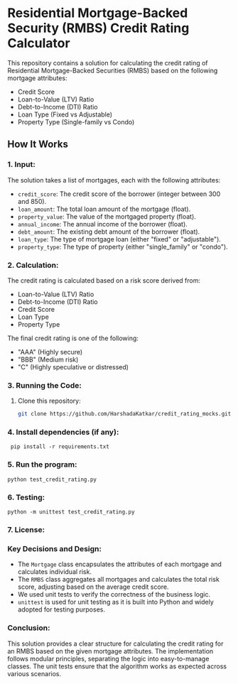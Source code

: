 # Residential Mortgage-Backed Security (RMBS) Credit Rating Calculator

This repository contains a solution for calculating the credit rating of Residential Mortgage-Backed Securities (RMBS) based on the following mortgage attributes:

- Credit Score
- Loan-to-Value (LTV) Ratio
- Debt-to-Income (DTI) Ratio
- Loan Type (Fixed vs Adjustable)
- Property Type (Single-family vs Condo)

## How It Works

### 1. Input:
The solution takes a list of mortgages, each with the following attributes:
- `credit_score`: The credit score of the borrower (integer between 300 and 850).
- `loan_amount`: The total loan amount of the mortgage (float).
- `property_value`: The value of the mortgaged property (float).
- `annual_income`: The annual income of the borrower (float).
- `debt_amount`: The existing debt amount of the borrower (float).
- `loan_type`: The type of mortgage loan (either "fixed" or "adjustable").
- `property_type`: The type of property (either "single_family" or "condo").

### 2. Calculation:
The credit rating is calculated based on a risk score derived from:
- Loan-to-Value (LTV) Ratio
- Debt-to-Income (DTI) Ratio
- Credit Score
- Loan Type
- Property Type

The final credit rating is one of the following:
- "AAA" (Highly secure)
- "BBB" (Medium risk)
- "C" (Highly speculative or distressed)

### 3. Running the Code:
1. Clone this repository:
   ```bash
   git clone https://github.com/HarshadaKatkar/credit_rating_mocks.git

### 4. Install dependencies (if any):
     pip install -r requirements.txt

### 5. Run the program:
    python test_credit_rating.py

### 6. Testing:
    python -m unittest test_credit_rating.py

### 7. License:

### Key Decisions and Design:
- The `Mortgage` class encapsulates the attributes of each mortgage and calculates individual risk.
- The `RMBS` class aggregates all mortgages and calculates the total risk score, adjusting based on the average credit score.
- We used unit tests to verify the correctness of the business logic.
- `unittest` is used for unit testing as it is built into Python and widely adopted for testing purposes.

### Conclusion:
This solution provides a clear structure for calculating the credit rating for an RMBS based on the given mortgage attributes. The implementation follows modular principles, separating the logic into easy-to-manage classes. The unit tests ensure that the algorithm works as expected across various scenarios.
